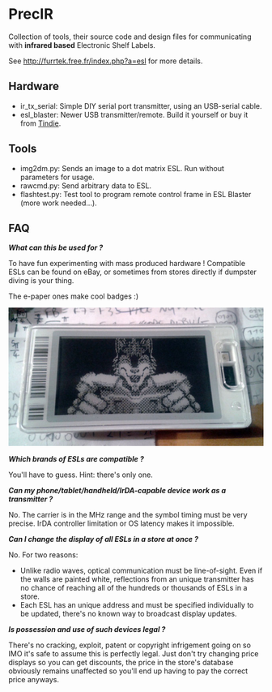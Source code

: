 # PrecIR

Collection of tools, their source code and design files for communicating with **infrared based** Electronic Shelf Labels.

See http://furrtek.free.fr/index.php?a=esl for more details.

## Hardware

* ir_tx_serial: Simple DIY serial port transmitter, using an USB-serial cable.
* esl_blaster: Newer USB transmitter/remote. Build it yourself or buy it from [Tindie](https://www.tindie.com/products/furrtek/esl-blaster/).

## Tools

* img2dm.py: Sends an image to a dot matrix ESL. Run without parameters for usage.
* rawcmd.py: Send arbitrary data to ESL.
* flashtest.py: Test tool to program remote control frame in ESL Blaster (more work needed...).

## FAQ

***What can this be used for ?***

To have fun experimenting with mass produced hardware ! Compatible ESLs can be found on eBay, or sometimes from stores directly if dumpster diving is your thing.

The e-paper ones make cool badges :)

![DM badge](dm.jpg)

***Which brands of ESLs are compatible ?***

You'll have to guess. Hint: there's only one.

***Can my phone/tablet/handheld/IrDA-capable device work as a transmitter ?***

No. The carrier is in the MHz range and the symbol timing must be very precise. IrDA controller limitation or OS latency makes it impossible.

***Can I change the display of all ESLs in a store at once ?***

No. For two reasons:
* Unlike radio waves, optical communication must be line-of-sight. Even if the walls are painted white, reflections from an unique transmitter has no chance of reaching all of the hundreds or thousands of ESLs in a store.
* Each ESL has an unique address and must be specified individually to be updated, there's no known way to broadcast display updates.

***Is possession and use of such devices legal ?***

There's no cracking, exploit, patent or copyright infrigement going on so IMO it's safe to assume this is perfectly legal. Just don't try changing price displays so you can get discounts, the price in the store's database obviously remains unaffected so you'll end up having to pay the correct price anyways.
